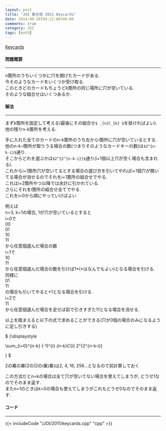 ```yaml
---
layout: post
title: "JOI 春合宿 2011 Keycards"
date: 2014-09-26T04:21:00+09:00
comments: true
category: JOI
tags: [math]
---
```


[Keycards](http://joisc2011.contest.atcoder.jp/tasks/joisc2011_keycards)

#### 問題概要

****

n箇所のうちいくつかに穴を開けたカードがある.  
今そのようなカードをいくつか受け取る.  
このときどのカードもちょうどk箇所の同じ場所に穴が空いている.  
そのような組合せはいくつあるか.

#### 解法

****

まずk箇所を固定して考える(最後にその組合せ`$ _{n}C_{k} $`を掛ければよい).  
他の残りn-k箇所を考える.  
  
手に入れた全てのカードのn-k箇所のうち左からi箇所に穴が空いているとする.  
他のn-k-i箇所が取りうる場合の数(つまりそのようなカードキーの数)は`$2^{n-k-i}$`通り.  
そこからどれを選ぶかは`$2^{2^{n-k-i}}$`通り(i+1個以上穴が空く場合も含まれる).  
これからi+1箇所穴が空いてるとする場合の選び方を引いてやればi+1個穴が開いてる場合が消せるのでそれをi+1箇所の組合せでやる.  
これはi+2箇所やつ以降では余計に引かれている.  
さらにそれをi箇所の組合せ全てでやる.  
これをi=0から順にやっていけばよい  
  
例えば  
n=3, k=1の場合, 1が穴が空いているとすると  
i=0で  
00  
01  
10  
11  
から任意個選んだ場合の数  
i=1で  
10  
11  
から任意個選んだ場合の数を引けば1\*(\*はなんでもよい)となる場合を引ける.  
同様に  
01  
11  
の場合も引いてやると\*1となる場合を引ける.  
i=2で  
11  
から任意個選んだ場合を足せば前で引きすぎた11となる場合を消せる.  
  
以上を踏まえると以下の式で求めることができる(穴が0個の場合のみになるように足し引きする)  

<div> $ {\displaystyle

\sum_{i=0}^{n-k} (-1)^{i} _{n-k}C_{i} 2^{2^{n-k-i}}

} $</div>

2の冪の冪(2の(2のi乗)乗)は2, 4, 16, 256...となるので前計算しておく  
  
この方法だとn=kの場合は全て穴が空いてない場合を使えてしまうが, どうせ1なのでそのまま返す.  
またn=1のときはk=0の場合も使えてしまうがこれもどうせ0なのでそのまま返す.

#### コード

****

{{< includeCode "/JOI/2011/keycards.cpp" "cpp" >}}
